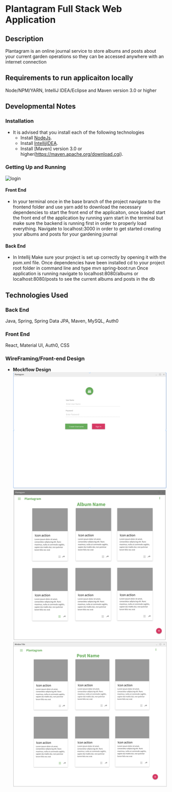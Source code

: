 # Plantagram Full Stack Web Application 

## Description
Plantagram is an online journal service to store albums and posts about your current garden operations so they can be accessed anywhere with an internet connection

## Requirements to run applicaiton locally
Node/NPM/YARN, IntelliJ IDEA/Eclipse and Maven version 3.0 or higher

## Developmental Notes

### Installation
* It is advised that you install each of the following technologies
  * Install [NodeJs](https://nodejs.org/en/).
  * Install [IntellijIDEA](https://www.jetbrains.com/idea/).
  * Install [Maven] version 3.0 or higher(https://maven.apache.org/download.cgi).

### Getting Up and Running

![login](plantlogin.gif)

#### Front End
* In your terminal once in the base branch of the project navigate to the frontend folder and use yarn add to download the necessary dependencies to start the front end of the applicaiton, once loaded start the front end of the application by running yarn start in the terminal but make sure the backend is running first in order to properly load everything. Navigate to localhost:3000 in order to get started creating your albums and posts for your gardening journal 

#### Back End
* In Intellij Make sure your project is set up correctly by opening it with the pom.xml file. Once dependencies have been installed cd to your project root folder in command line and type mvn spring-boot:run 
Once application is running navigate to localhost:8080/albums or localhost:8080/posts to see the current albums and posts in the db 

## Technologies Used 

### Back End
Java, Spring, Spring Data JPA, Maven, MySQL, Auth0

### Front End
React, Material UI, Auth0, CSS

### WireFraming/Front-end Design
* **Mockflow Design** 
![login](login.png)
![Album Page Layout](Album_Page.png)
![Post Page Layout](Post_Page.png)


